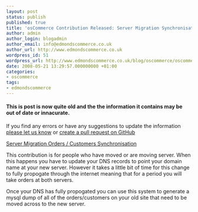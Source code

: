```yaml
---
layout: post
status: publish
published: true
title: 'osCommerce Contribution Released: Server Migration Synchronisation'
author: admin
author_login: blogadmin
author_email: info@edmondscommerce.co.uk
author_url: http://www.edmondscommerce.co.uk
wordpress_id: 51
wordpress_url: http://www.edmondscommerce.co.uk/blog/oscommerce/oscommerce-contribution-released-server-migration-synchronisation/
date: 2008-05-21 13:29:57.000000000 +01:00
categories:
- oscommerce
tags:
- edmondscommerce
---
```

<div class="oldpost"><h4>This is post is now quite old and the the information it contains may be out of date or innacurate.</h4>
<p>
If you find any errors or have any suggestions to update the information <a href="http://edmondscommerce.github.io/contact-us/index.html">please let us know</a>
or <a href="https://github.com/edmondscommerce/edmondscommerce.github.io">create a pull request on GitHub</a>
</p>
</div>
<a href="http://addons.oscommerce.com/info/5958">Server Migration Orders / Customers Synchronisation</a>

This contribution is for people who have moved or are moving server. When this happens you have to update your DNS records to point your domain name at your new server. However it takes a little bit of time for this change to fully propogate through the internet meaning that for a period you will take orders at both servers.

Once your DNS has fully propogated you can use this system to generate a mysql dump of all of the orders/customers on your old site that need to be moved across to the new server.
